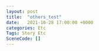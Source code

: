 ```yaml
---
layout: post
title:  "others_test"
date:   2021-10-28 17:00:00 +0000
categories: Etc
Tags: Story Etc
SceneCode: []
---
```

